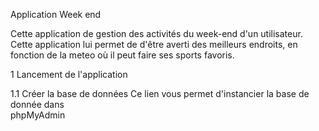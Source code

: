 Application Week end 

Cette application de gestion des activités du week-end d'un utilisateur.    
Cette application lui permet de d'être averti des meilleurs endroits, en fonction de la meteo  où il peut faire ses sports favoris.

1 Lancement de l'application

1.1 Créer la base de données 
Ce lien vous permet d'instancier la base de donnée dans   
phpMyAdmin

 